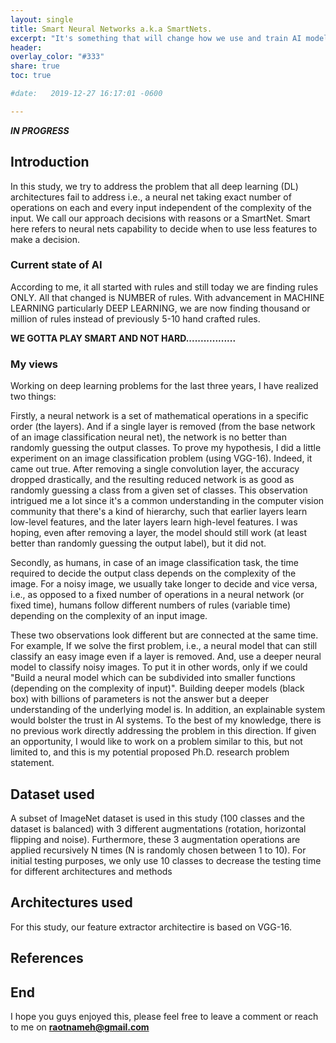 ```yaml
---
layout: single
title: Smart Neural Networks a.k.a SmartNets.
excerpt: "It's something that will change how we use and train AI models."
header:
overlay_color: "#333"
share: true
toc: true

#date:   2019-12-27 16:17:01 -0600

---
```


**_IN PROGRESS_**
<script type="text/javascript" async
  src="https://cdnjs.cloudflare.com/ajax/libs/mathjax/2.7.1/MathJax.js?config=TeX-AMS-MML_HTMLorMML">
</script>

## Introduction
In this study, we try to address the problem that all deep learning (DL) architectures fail to address i.e., a neural net taking exact number of operations on each and every input independent of the complexity of the input. We call our approach decisions with reasons or a SmartNet. Smart here refers to neural nets capability to decide when to use less features to make a decision.

### Current state of AI
According to me, it all started with rules and still today we are finding rules ONLY. All that changed is NUMBER of rules. With advancement in MACHINE LEARNING particularly DEEP LEARNING, we are now finding thousand or million of rules instead of previously 5-10 hand crafted rules. 

**WE GOTTA PLAY SMART AND NOT HARD.................**

### My views 

Working on deep learning problems for the last three years, I have realized two things:

Firstly, a neural network is a set of mathematical operations in a specific order (the layers). And if a single layer is removed (from the base network of an image classification neural net), the network is no better than randomly guessing the output classes. To prove my hypothesis, I did a little experiment on an image classification problem (using VGG-16). Indeed, it came out true. After removing a single convolution layer, the accuracy dropped drastically, and the resulting reduced network is as good as randomly guessing a class from a given set of classes. This observation intrigued me a lot since it's a common understanding in the computer vision community that there's a kind of hierarchy, such that earlier layers learn low-level features, and the later layers learn high-level features. I was hoping, even after removing a layer, the model should still work (at least better than randomly guessing the output label), but it did not.

Secondly, as humans, in case of an image classification task, the time required to decide the output class depends on the complexity of the image. For a noisy image, we usually take longer to decide and vice versa, i.e., as opposed to a fixed number of operations in a neural network (or fixed time), humans follow different numbers of rules (variable time) depending on the complexity of an input image. 

These two observations look different but are connected at the same time. For example, If we solve the first problem, i.e., a neural model that can still classify an easy image even if a layer is removed. And, use a deeper neural model to classify noisy images. To put it in other words, only if we could "Build a neural model which can be subdivided into smaller functions (depending on the complexity of input)". Building deeper models (black box) with billions of parameters is not the answer but a deeper understanding of the underlying model is. In addition, an explainable system would bolster the trust in AI systems. To the best of my knowledge, there is no previous work directly addressing the problem in this direction. If given an opportunity, I would like to work on a problem similar to this, but not limited to, and this is my potential proposed Ph.D. research problem statement.



## Dataset used
A subset of ImageNet dataset is used in this study (100 classes and the dataset is balanced) with 3 different augmentations (rotation, horizontal flipping and noise). Furthermore, these 3 augmentation operations are applied recursively N times (N is randomly chosen between 1 to 10). For initial testing purposes, we only use 10 classes to decrease the testing time for different architectures and methods

## Architectures used
For this study, our feature extractor architectire is based on VGG-16. 

## References

## End
I hope you guys enjoyed this, please feel free to leave a comment or reach to me on **raotnameh@gmail.com**